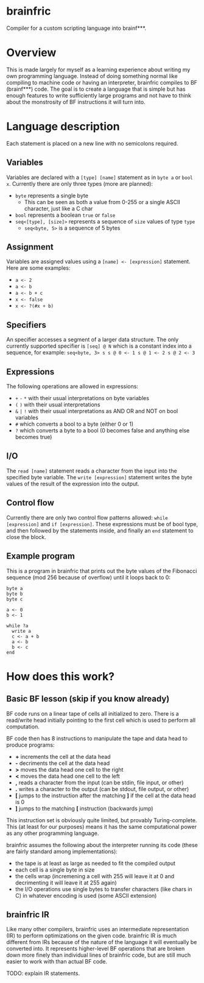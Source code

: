 # brainfric
Compiler for a custom scripting language into brainf***.

# Overview
This is made largely for myself as a learning experience about writing my own programming language.
Instead of doing something normal like compiling to machine code or having an interpreter, brainfric compiles to BF (brainf***) code.
The goal is to create a language that is simple but has enough features to write sufficiently large programs and not have to think about the monstrosity of BF instructions it will turn into.

# Language description
Each statement is placed on a new line with no semicolons required.

## Variables
Variables are declared with a `[type] [name]` statement as in `byte a` or `bool x`.
Currently there are only three types (more are planned):
* `byte` represents a single byte
  * This can be seen as both a value from 0-255 or a single ASCII character, just like a C char
* `bool` represents a boolean `true` or `false`
* `seq<[type], [size]>` represents a sequence of `size` values of type `type`
  * `seq<byte, 5>` is a sequence of 5 bytes

## Assignment
Variables are assigned values using a `[name] <- [expression]` statement.
Here are some examples:
* `a <- 2`
* `a <- b`
* `a <- b + c`
* `x <- false`
* `x <- ?(#x + b)`

## Specifiers
An specifier accesses a segment of a larger data structure. The only currently supported specifier is `[seq] @ N` which is a constant index into a sequence, for example:
`
seq<byte, 3> s
s @ 0 <- 1
s @ 1 <- 2
s @ 2 <- 3
`

## Expressions
The following operations are allowed in expressions:
* `+` `-` `*` with their usual interpretations on byte variables
* `(` `)` with their usual interpretations
* `&` `|` `!` with their usual interpretations as AND OR and NOT on bool variables
* `#` which converts a bool to a byte (either 0 or 1)
* `?` which converts a byte to a bool (0 becomes false and anything else becomes true)

## I/O
The `read [name]` statement reads a character from the input into the specified byte variable.
The `write [expression]` statement writes the byte values of the result of the expression into the output.

## Control flow
Currently there are only two control flow patterns allowed: `while [expression]` and `if [expression]`.
These expressions must be of bool type, and then followed by the statements inside, and finally an `end` statement to close the block.

## Example program
This is a program in brainfric that prints out the byte values of the Fibonacci sequence (mod 256 because of overflow) until it loops back to 0:
```
byte a
byte b
byte c

a <- 0
b <- 1

while ?a
  write a
  c <- a + b
  a <- b
  b <- c
end
```

# How does this work?

## Basic BF lesson (skip if you know already)
BF code runs on a linear tape of cells all initialized to zero.
There is a read/write head initially pointing to the first cell which is used to perform all computation.

BF code then has 8 instructions to manipulate the tape and data head to produce programs:
* **+** increments the cell at the data head
* **-** decriments the cell at the data head
* **>** moves the data head one cell to the right
* **<** moves the data head one cell to the left
* **,** reads a character from the input (can be stdin, file input, or other)
* **.** writes a character to the output (can be stdout, file output, or other)
* **[** jumps to the instruction after the matching **]** if the cell at the data head is 0
* **]** jumps to the matching **[** instruction (backwards jump)

This instruction set is obviously quite limited, but provably Turing-complete.
This (at least for our purposes) means it has the same computational power as any other programming language.

brainfric assumes the following about the interpreter running its code (these are fairly standard among implementations):
* the tape is at least as large as needed to fit the compiled output
* each cell is a single byte in size
* the cells wrap (incremening a cell with 255 will leave it at 0 and decrimenting it will leave it at 255 again)
* the I/O operations use single bytes to transfer characters (like chars in C) in whatever encoding is used (some ASCII extension)

## brainfric IR
Like many other compilers, brainfric uses an intermediate representation (IR) to perform optimizations on the given code. brainfric IR is much different from IRs because of the nature of the language it will eventually be converted into. It represents higher-level BF operations that are broken down more finely than individual lines of brainfric code, but are still much easier to work with than actual BF code.

TODO: explain IR statements.
